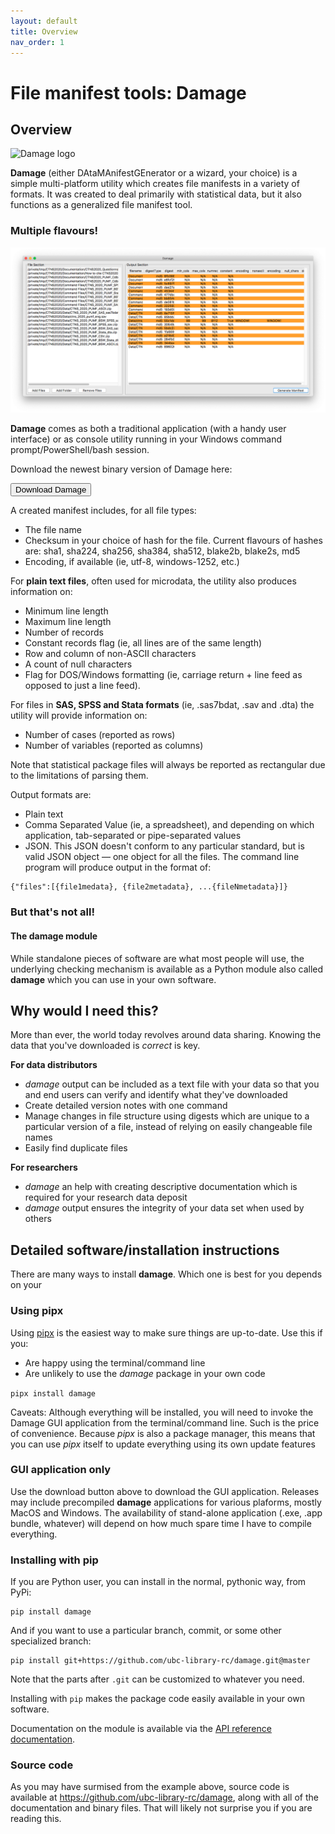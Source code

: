 ```yaml
---
layout: default
title: Overview 
nav_order: 1
---
```


# File manifest tools: Damage

## Overview

![Damage logo](images/damage.svg)

**Damage** (either DAtaMAnifestGEnerator or a wizard, your choice) is a simple multi-platform utility which creates file manifests in a variety of formats. It was created to deal primarily with statistical data, but it also functions as a generalized file manifest tool. 

### Multiple flavours!

![Damage GUI](images/damage_example_screen.png)


**Damage** comes as both a traditional application (with a handy user interface) or as console utility running in your  Windows command prompt/PowerShell/bash session.

Download the newest binary version of Damage here:

[<button>Download Damage</button>](https://github.com/ubc-library-rc/damage/releases)

A created manifest includes, for all file types:

* The file name
* Checksum in your choice of hash for the file. Current flavours of hashes are: sha1, sha224, sha256, sha384, sha512, blake2b, blake2s, md5 
* Encoding, if available (ie, utf-8, windows-1252, etc.)

For **plain text files**, often used for microdata, the utility also produces information on:

* Minimum line length
* Maximum line length
* Number of records
* Constant records flag (ie, all lines are of the same length)
* Row and column of non-ASCII characters
* A count of null characters
* Flag for DOS/Windows formatting (ie, carriage return + line feed as opposed to just a line feed).

For files in **SAS, SPSS and Stata formats** (ie, .sas7bdat, .sav and .dta) the utility will provide information on:

* Number of cases (reported as rows)
* Number of variables (reported as columns)

Note that statistical package files will always be reported as rectangular due to the limitations of parsing them.

Output formats are:

* Plain text
* Comma Separated Value (ie, a spreadsheet), and depending on which application, tab-separated or pipe-separated values
* JSON. This JSON doesn't conform to any particular standard, but is valid JSON object — one object for all the files. The command line program will produce output in the format of:

```
{"files":[{file1medata}, {file2metadata}, ...{fileNmetadata}]}
```

### But that's not all!

#### The damage module

While standalone pieces of software are what most people will use, the underlying checking mechanism is available as a Python module also called **damage** which you can use in your own software.

## Why would I need this?

More than ever, the world today revolves around data sharing. Knowing the data that you've downloaded is *correct* is key.

**For data distributors**

* _damage_ output can be included as a text file with your data so that you and end users can verify and identify what they've downloaded
* Create detailed version notes with one command
* Manage changes in file structure using digests which are unique to a particular version of a file, instead of relying on easily changeable file names
* Easily find duplicate files

**For researchers**

* _damage_ an help with creating descriptive documentation which is required for your research data deposit
* _damage_ output ensures the integrity of your data set when used by others
 
## Detailed software/installation instructions

There are many ways to install **damage**. Which one is best for you depends on your 

### Using **pipx**

Using [pipx](https://pipx.pypa.io/latest/) is the easiest way to make sure things are up-to-date. Use this if you:

* Are happy using the terminal/command line
* Are unlikely to use the _damage_ package in your own code

`pipx install damage`

Caveats: Although everything will be installed, you will need to invoke the Damage GUI application from the terminal/command line. Such is the price of convenience. Because _pipx_ is also a package manager, this means that you can use _pipx_ itself to update everything using its own update features

### GUI application only

Use the download button above to download the GUI application. Releases may include precompiled **damage** applications for various plaforms, mostly MacOS and Windows. The availability of stand-alone application (.exe, .app bundle, whatever) will depend on how much spare time I have to compile everything.

### Installing with pip 

If you are Python user, you can install in the normal, pythonic way, from PyPi:

```nohighlight
pip install damage
```

And if you want to use a particular branch, commit, or some other specialized branch:

```nohighlight
pip install git+https://github.com/ubc-library-rc/damage.git@master
```

Note that the parts after `.git` can be customized to whatever you need.

Installing with `pip` makes the package code easily available in your own software.

Documentation on the module is available via the [API reference documentation](api_reference.md).

### Source code

As you may have surmised from the example above, source code is available at <https://github.com/ubc-library-rc/damage>, along with all of the documentation and binary files. That will likely not surprise you if you are reading this.
